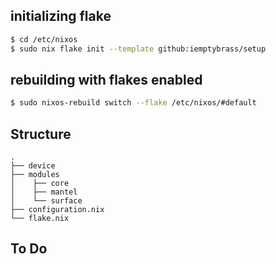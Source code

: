 ## initializing flake

```bash
$ cd /etc/nixos
$ sudo nix flake init --template github:iemptybrass/setup
```

## rebuilding with flakes enabled

```bash
$ sudo nixos-rebuild switch --flake /etc/nixos/#default
```

## Structure

```
.
├── device                   
├── modules                  
│    ├── core
│    ├── mantel              
│    └── surface      
├── configuration.nix        
└── flake.nix               
```


## To Do 
